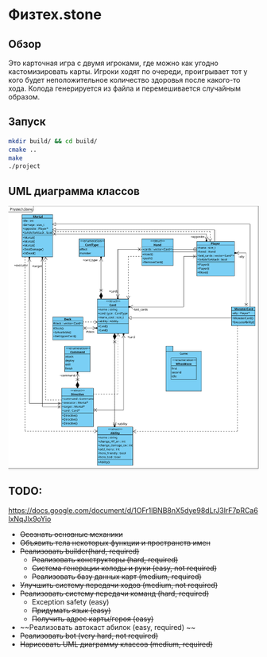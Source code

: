 # Физтех.stone
## Обзор
Это карточная игра с двумя игроками, где можно как угодно кастомизировать карты. Игроки ходят по очереди, проигрывает тот у кого будет
неположительное количество здоровья после какого-то хода. Колода генерируется из файла и перемешивается случайным образом.

## Запуск
```sh
mkdir build/ && cd build/
cmake ..
make
./project
```

## UML диаграмма классов
<img src='./Phystech.Stone.svg'>

## TODO:

https://docs.google.com/document/d/1OFr1lBNB8nX5dye98dLrJ3lrF7pRCa6lxNqJlx9oYio
 * ~~Осознать основные механики~~
 * ~~Объявить тела некоторых функции и пространств имен~~
 * ~~Реализовать builder(hard, required)~~
     * ~~Реализовать конструкторы (hard, required)~~
     * ~~Система генерации колоды и руки (easy, not required)~~
     * ~~Реализовать базу данных карт (medium, required)~~
 * ~~Улучшить систему передачи ходов (medium, not required)~~
 * ~~Реализовать систему передачи команд (hard, required)~~
     * Exception safety (easy)
     * ~~Придумать язык (easy)~~
     * ~~Получить адрес карты/героя (easy)~~
 * ~~Реализовать автокаст абилок (easy, required) ~~
 * ~~Реализовать bot (very hard, not required)~~
 * ~~Нарисовать UML диаграмму классов (medium, required)~~
